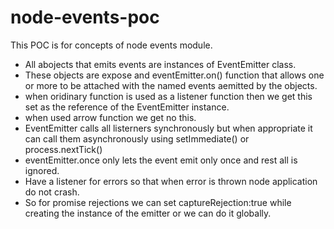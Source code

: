 # node-events-poc
This POC is for concepts of node events module.

 * All abojects that emits events are instances of EventEmitter class.
 * These objects are expose and eventEmitter.on() function that allows one or more to be attached with the named events aemitted by the objects.
 * when oridinary function is used as a listener function then we get this set as the reference of the EventEmitter instance.
 * when used arrow function we get no this.
 * EventEmitter calls all listerners synchronously but when appropriate it can call them asynchronously using setImmediate() or process.nextTick()
 * eventEmitter.once only lets the event emit only once and rest all is ignored.
 * Have a listener for errors so that when error is thrown node application do not crash.
 * So for promise rejections we can set captureRejection:true while creating the instance of the emitter or we can do it globally.
